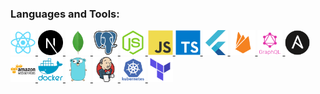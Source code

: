 <h3 align="left">Languages and Tools:</h3>
<a href="" target="_blank"> <img src="https://github.com/devicons/devicon/blob/master/icons/react/react-original.svg" alt="c" width="40" height="40"/> </a>
<a href="" target="_blank"> <img src="https://github.com/devicons/devicon/blob/master/icons/nextjs/nextjs-original.svg" alt="c" width="40" height="40"/> </a>
<a href="" target="_blank"> <img src="https://github.com/devicons/devicon/blob/master/icons/mongodb/mongodb-original.svg" alt="c" width="40" height="40"/> </a>
<a href="" target="_blank"> <img src="https://github.com/devicons/devicon/blob/master/icons/postgresql/postgresql-original.svg" alt="c" width="40" height="40"/> </a>
<a href="" target="_blank"> <img src="https://github.com/devicons/devicon/blob/master/icons/nodejs/nodejs-original.svg" alt="c" width="40" height="40"/> </a>
<a href="" target="_blank"> <img src="https://github.com/devicons/devicon/blob/master/icons/javascript/javascript-original.svg" alt="c" width="40" height="40"/> </a>
<a href="" target="_blank"> <img src="https://github.com/devicons/devicon/blob/master/icons/typescript/typescript-original.svg" alt="c" width="40" height="40"/> </a>
<a href="" target="_blank"> <img src="https://github.com/devicons/devicon/blob/master/icons/flutter/flutter-original.svg" alt="c" width="40" height="40"/> </a>
<a href="" target="_blank"> <img src="https://github.com/devicons/devicon/blob/master/icons/firebase/firebase-plain.svg" alt="c" width="40" height="40"/> </a>
<a href="" target="_blank"> <img src="https://github.com/devicons/devicon/blob/master/icons/graphql/graphql-plain-wordmark.svg" alt="c" width="40" height="40"/> </a>
<a href="" target="_blank"> <img src="https://github.com/devicons/devicon/blob/master/icons/ansible/ansible-plain.svg" alt="c" width="40" height="40"/> </a>
<a href="" target="_blank"> <img src="https://github.com/devicons/devicon/blob/master/icons/amazonwebservices/amazonwebservices-original-wordmark.svg" alt="c" width="40" height="40"/> </a>
<a href="" target="_blank"> <img src="https://github.com/devicons/devicon/blob/master/icons/docker/docker-plain-wordmark.svg" alt="c" width="40" height="40"/> </a>
<a href="" target="_blank"> <img src="https://github.com/devicons/devicon/blob/master/icons/go/go-original.svg" alt="c" width="40" height="40"/> </a>
<a href="" target="_blank"> <img src="https://github.com/devicons/devicon/blob/master/icons/jenkins/jenkins-original.svg" alt="c" width="40" height="40"/> </a>
<a href="" target="_blank"> <img src="https://github.com/devicons/devicon/blob/master/icons/kubernetes/kubernetes-plain-wordmark.svg" alt="c" width="40" height="40"/> </a>
<a href="" target="_blank"> <img src="https://github.com/devicons/devicon/blob/master/icons/terraform/terraform-original.svg" alt="c" width="40" height="40"/> </a>
